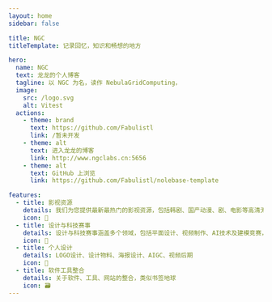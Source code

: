 ```yaml
---
layout: home
sidebar: false

title: NGC
titleTemplate: 记录回忆，知识和畅想的地方

hero:
  name: NGC
  text: 龙龙的个人博客
  tagline: 以 NGC 为名，读作 NebulaGridComputing，
  image:
    src: /logo.svg
    alt: Vitest
  actions:
    - theme: brand
      text: https://github.com/Fabulistl
      link: /暂未开发
    - theme: alt
      text: 进入龙龙的博客
      link: http://www.ngclabs.cn:5656
    - theme: alt
      text: GitHub 上浏览
      link: https://github.com/Fabulistl/nolebase-template

features:
  - title: 影视资源
    details: 我们为您提供最新最热门的影视资源，包括韩剧、国产动漫、剧、电影等高清无广告内容。（有偿,根据资源情况需要收费）
    icon: 🌈
  - title: 设计与科技赛事
    details: 设计与科技赛事涵盖多个领域，包括平面设计、视频制作、AI技术及建模竞赛，为全球创作者提供展示才华的舞台。这些赛事不仅激发创意，还促进创新与行业交流，吸引广泛参与者。
    icon: 📃
  - title: 个人设计
    details: LOGO设计、设计物料、海报设计、AIGC、视频后期
    icon: 🚀
  - title: 软件工具整合
    details: 关于软件、工具、网站的整合，类似书签地球
    icon: 🗃
---
```


<HomePage />
